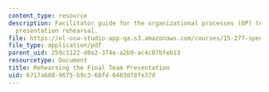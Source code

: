 ```yaml
---
content_type: resource
description: Facilitator guide for the organizational processes (OP) team project
  presentation rehearsal.
file: https://ol-ocw-studio-app-qa.s3.amazonaws.com/courses/15-277-special-seminar-in-communications-leadership-and-personal-effectiveness-coaching-fall-2008/6717a6089675b9c360fd6403df8fe37d_guide_10.pdf
file_type: application/pdf
parent_uid: 259c1122-d0e2-374e-a2b9-ac4c87bfeb13
resourcetype: Document
title: Rehearsing the Final Team Presentation
uid: 6717a608-9675-b9c3-60fd-6403df8fe37d
---
```

